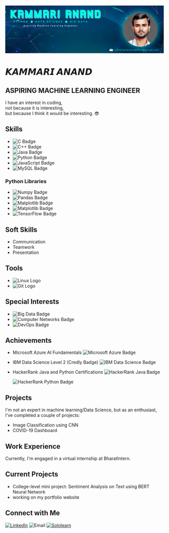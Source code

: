 ![Banner](https://github.com/Kammarianand/Kammarianand/raw/main/1.png)


# 𝙆𝘼𝙈𝙈𝘼𝙍𝙄 𝘼𝙉𝘼𝙉𝘿
## ASPIRING MACHINE LEARNING ENGINEER



I have an interest in coding, \
not because it is interesting, \
but because I think it would be interesting. 😎

## Skills

- ![C Badge](https://img.shields.io/badge/-C-00599C)
- ![C++ Badge](https://img.shields.io/badge/-C++-00599C)
- ![Java Badge](https://img.shields.io/badge/-Java-007396)
- ![Python Badge](https://img.shields.io/badge/-Python-3776AB)
- ![JavaScript Badge](https://img.shields.io/badge/-JavaScript-F7DF1E)
- ![MySQL Badge](https://img.shields.io/badge/-SQL-4479A1)

### Python Libraries

- ![Numpy Badge](https://img.shields.io/badge/Python-Numpy-013243)
- ![Pandas Badge](https://img.shields.io/badge/Python-Pandas-150458)
- ![Matplotlib Badge](https://img.shields.io/badge/Python-Matplotlib-E97627)
- ![Matplotlib Badge](https://img.shields.io/badge/Python-sklearn-E97627)
- ![TensorFlow Badge](https://img.shields.io/badge/Python-TensorFlow-FF6F00)

## Soft Skills

- Communication
- Teamwork
- Presentation

## Tools

- ![Linux Logo](https://img.icons8.com/color/48/000000/linux.png)
- ![Git Logo](https://img.icons8.com/color/48/000000/git.png)

## Special Interests

- ![Big Data Badge](https://img.shields.io/badge/-Big_Data-orange)
- ![Computer Networks Badge](https://img.shields.io/badge/-Computer_Networks-blueviolet)
- ![DevOps Badge](https://img.shields.io/badge/-DevOps-brightgreen)

## Achievements

- Microsoft Azure AI Fundamentals ![Microsoft Azure Badge](https://img.shields.io/badge/Achievement-Microsoft_Azure-blue)
  
- IBM Data Science Level 2 (Credly Badge) ![IBM Data Science Badge](https://img.shields.io/badge/Achievement-IBM_Data_Science-blue)

- HackerRank Java and Python Certifications
  ![HackerRank Java Badge](https://img.shields.io/badge/Achievement-HackerRank_Java-brightgreen)
  
  ![HackerRank Python Badge](https://img.shields.io/badge/Achievement-HackerRank_Python-brightgreen)

## Projects

I'm not an expert in machine learning/Data Science, but as an enthusiast, I've completed a couple of projects:

- Image Classification using CNN
- COVID-19 Dashboard

## Work Experience

Currently, I'm engaged in a virtual internship at BharatIntern.

## Current Projects

- College-level mini project: Sentiment Analysis on Text using BERT Neural Network
- working on my portfolio website 

## Connect with Me

[![LinkedIn](https://img.shields.io/badge/LinkedIn-Connect-blue)](https://www.linkedin.com/in/kammari-anand-504512230/)
![Email](https://img.shields.io/badge/Email-Contact-informational)
[![Sololearn](https://img.shields.io/badge/Sololearn-Connect-green)](https://www.sololearn.com/profile/20186597)
